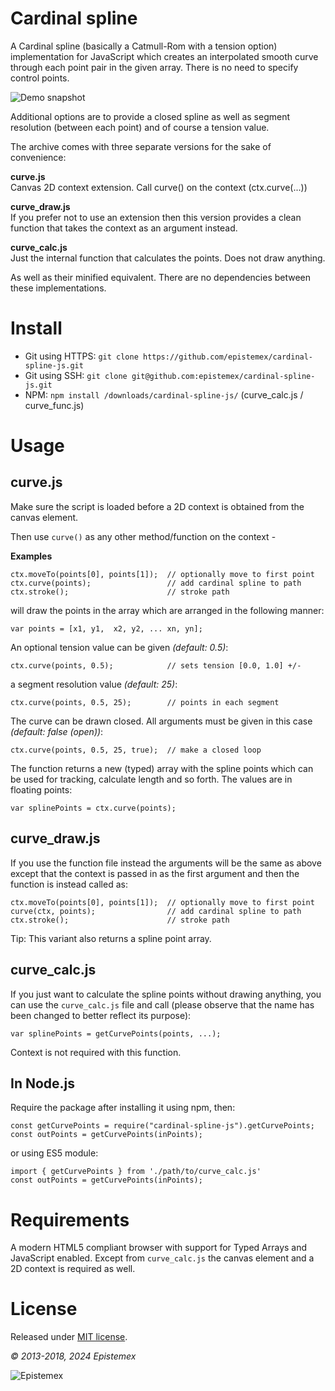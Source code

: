 ﻿Cardinal spline
===============

A Cardinal spline (basically a Catmull-Rom with a tension option)
implementation for JavaScript which creates an interpolated
smooth curve through each point pair in the given array. There is no
need to specify control points.

![Demo snapshot](https://i.imgur.com/5e69T5C.png)

Additional options are to provide a closed spline as well as segment
resolution (between each point) and of course a tension value.

The archive comes with three separate versions for the sake of convenience:

**curve.js**<br>
Canvas 2D context extension. Call curve() on the context (ctx.curve(...))

**curve_draw.js**<br>
If you prefer not to use an extension then this version provides a clean
function that takes the context as an argument instead.

**curve_calc.js**<br>
Just the internal function that calculates the points. Does not draw
anything.

As well as their minified equivalent. There are no dependencies between
these implementations.


Install
=======

- Git using HTTPS: `git clone https://github.com/epistemex/cardinal-spline-js.git`
- Git using SSH: `git clone git@github.com:epistemex/cardinal-spline-js.git`
- NPM: `npm install /downloads/cardinal-spline-js/` (curve_calc.js / curve_func.js)


Usage
=====

curve.js
--------

Make sure the script is loaded before a 2D context is obtained from the canvas element.

Then use `curve()` as any other method/function on the context -

**Examples**

    ctx.moveTo(points[0], points[1]);  // optionally move to first point
    ctx.curve(points);                 // add cardinal spline to path
    ctx.stroke();                      // stroke path

will draw the points in the array which are arranged in the following manner:

    var points = [x1, y1,  x2, y2, ... xn, yn];

An optional tension value can be given *(default: 0.5)*:

    ctx.curve(points, 0.5);            // sets tension [0.0, 1.0] +/-

a segment resolution value *(default: 25)*:

    ctx.curve(points, 0.5, 25);        // points in each segment

The curve can be drawn closed. All arguments must be given in this
case *(default: false (open))*:

    ctx.curve(points, 0.5, 25, true);  // make a closed loop

The function returns a new (typed) array with the spline points which can be used for
tracking, calculate length and so forth. The values are in floating points:

    var splinePoints = ctx.curve(points);


curve_draw.js
-------------

If you use the function file instead the arguments will be the same as
above except that the context is passed in as the first argument and
then the function is instead called as:

    ctx.moveTo(points[0], points[1]);  // optionally move to first point
    curve(ctx, points);                // add cardinal spline to path
    ctx.stroke();                      // stroke path

Tip: This variant also returns a spline point array.


curve_calc.js
-------------

If you just want to calculate the spline points without drawing anything,
you can use the `curve_calc.js` file and call (please observe that the
name has been changed to better reflect its purpose):

    var splinePoints = getCurvePoints(points, ...);

Context is not required with this function.


In Node.js
----------

Require the package after installing it using npm, then:

    const getCurvePoints = require("cardinal-spline-js").getCurvePoints;
    const outPoints = getCurvePoints(inPoints);

or using ES5 module:

    import { getCurvePoints } from './path/to/curve_calc.js'
    const outPoints = getCurvePoints(inPoints);

Requirements
============

A modern HTML5 compliant browser with support for Typed Arrays and
JavaScript enabled. Except from `curve_calc.js` the canvas element and
a 2D context is required as well.


License
=======

Released under [MIT license](http://choosealicense.com/licenses/mit/).

*&copy; 2013-2018, 2024 Epistemex*

![Epistemex](https://i.imgur.com/wZSsyt8.png)
